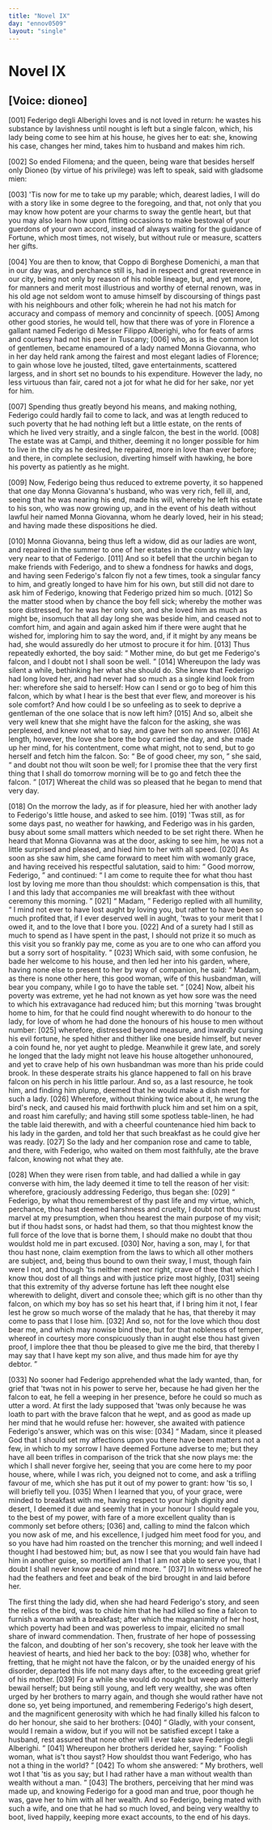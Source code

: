 ```yaml
---
title: "Novel IX"
day: "ennov0509"
layout: "single"
---
```

<div id="nov0509" type="novella" who="dioneo">
 <h1>
  Novel IX
 </h1>
 <p>
  <h2>
   [Voice: dioneo]
  </h2>
 </p>
 <argument>
  <p>
   <a name="p05090001">
    [001]
   </a>
   Federigo degli Alberighi loves and is not loved in return:
 he wastes his substance by lavishness until nought is
 left but a single falcon, which, his lady being come to
 see him at his house, he gives her to eat: she, knowing
 his case, changes her mind, takes him to husband and
 makes him rich.
  </p>
 </argument>
 <div3 type="commentary" who="author">
  <p>
   <a name="p05090002">
    [002]
   </a>
   So ended Filomena; and the queen, being ware that besides herself
 only Dioneo (by virtue of his privilege) was left to speak, said
 with gladsome mien:
  </p>
 </div3>
 <p>
  <a name="p05090003">
   [003]
  </a>
  'Tis now for me to take up my parable;
 which, dearest ladies, I will do with a story like in some degree to
 the foregoing, and that, not only that you may know how potent are
 your charms to sway the gentle heart, but that you may also learn
 how upon fitting occasions to make bestowal of your guerdons of
 your own accord, instead of always waiting for the guidance of
 Fortune, which most times, not wisely, but without rule or measure,
 scatters her gifts.
 </p>
 <p>
  <a name="p05090004">
   [004]
  </a>
  You are then to know, that Coppo di Borghese Domenichi, a
 man that in our day was, and perchance still is, had in respect and
 great reverence in our city, being not only by reason of his noble
 lineage, but, and yet more, for manners and merit most illustrious and
 worthy of eternal renown, was in his old age not seldom wont to
 amuse himself by discoursing of things past with his neighbours and
 other folk; wherein he had not his match for accuracy and compass
 of memory and concinnity of speech.
  <a name="p05090005">
   [005]
  </a>
  Among other good stories, he
 would tell, how that there was of yore in Florence a gallant named
 Federigo di Messer Filippo Alberighi, who for feats of arms and
 courtesy had not his peer in Tuscany;
  <a name="p05090006">
   [006]
  </a>
  who, as is the common lot of
  gentlemen, became enamoured of a lady named Monna Giovanna,
 who in her day held rank among the fairest and most elegant ladies
 of Florence; to gain whose love he jousted, tilted, gave entertainments,
 scattered largess, and in short set no bounds to his expenditure.
 However the lady, no less virtuous than fair, cared not
 a jot for what he did for her sake, nor yet for him.
 </p>
 <p>
  <a name="p05090007">
   [007]
  </a>
  Spending thus greatly beyond his means, and making nothing,
 Federigo could hardly fail to come to lack, and was at length reduced
 to such poverty that he had nothing left but a little estate, on the
 rents of which he lived very straitly, and a single falcon, the best in
 the world.
  <a name="p05090008">
   [008]
  </a>
  The estate was at Campi, and thither, deeming it no
 longer possible for him to live in the city as he desired, he repaired,
 more in love than ever before; and there, in complete seclusion,
 diverting himself with hawking, he bore his poverty as patiently as he
 might.
 </p>
 <p>
  <a name="p05090009">
   [009]
  </a>
  Now, Federigo being thus reduced to extreme poverty, it so
 happened that one day Monna Giovanna's husband, who was very
 rich, fell ill, and, seeing that he was nearing his end, made his will,
 whereby he left his estate to his son, who was now growing up, and
 in the event of his death without lawful heir named Monna Giovanna,
 whom he dearly loved, heir in his stead; and having made these
 dispositions he died.
 </p>
 <p>
  <a name="p05090010">
   [010]
  </a>
  Monna Giovanna, being thus left a widow, did as our ladies are
 wont, and repaired in the summer to one of her estates in the country
 which lay very near to that of Federigo.
  <a name="p05090011">
   [011]
  </a>
  And so it befell that
 the urchin began to make friends with Federigo, and to shew a
 fondness for hawks and dogs, and having seen Federigo's falcon fly
 not a few times, took a singular fancy to him, and greatly longed to
 have him for his own, but still did not dare to ask him of Federigo,
 knowing that Federigo prized him so much.
  <a name="p05090012">
   [012]
  </a>
  So the matter stood when
 by chance the boy fell sick; whereby the mother was sore distressed, for
 he was her only son, and she loved him as much as might be, insomuch
 that all day long she was beside him, and ceased not to comfort
 him, and again and again asked him if there were aught that he
 wished for, imploring him to say the word, and, if it might by any
 means be had, she would assuredly do her utmost to procure it for
 him.
  <a name="p05090013">
   [013]
  </a>
  Thus repeatedly exhorted, the boy said:
  <q direct="unspecified">
   Mother mine, do
 but get me Federigo's falcon, and I doubt not I shall soon be well.
  </q>
  <a name="p05090014">
   [014]
  </a>
  Whereupon the lady was silent a while, bethinking her what she
 should do. She knew that Federigo had long loved her, and had
 never had so much as a single kind look from her: wherefore she
 said to herself: How can I send or go to beg of him this falcon,
 which by what I hear is the best that ever flew, and moreover is his
 sole comfort? And how could I be so unfeeling as to seek to deprive
 a gentleman of the one solace that is now left him?
  <a name="p05090015">
   [015]
  </a>
  And so, albeit
 she very well knew that she might have the falcon for the asking, she
 was perplexed, and knew not what to say, and gave her son no
 answer.
  <a name="p05090016">
   [016]
  </a>
  At length, however, the love she bore the boy carried the
 day, and she made up her mind, for his contentment, come what might,
 not to send, but to go herself and fetch him the falcon. So:
  <q direct="unspecified">
   Be of
 good cheer, my son,
  </q>
  she said,
  <q direct="unspecified">
   and doubt not thou wilt soon be
 well; for I promise thee that the very first thing that I shall do tomorrow
 morning will be to go and fetch thee the falcon.
  </q>
  <a name="p05090017">
   [017]
  </a>
  Whereat
 the child was so pleased that he began to mend that very day.
 </p>
 <p>
  <a name="p05090018">
   [018]
  </a>
  On the morrow the lady, as if for pleasure, hied her with another
 lady to Federigo's little house, and asked to see him.
  <a name="p05090019">
   [019]
  </a>
  'Twas still, as
 for some days past, no weather for hawking, and Federigo was in his
 garden, busy about some small matters which needed to be set right
 there. When he heard that Monna Giovanna was at the door,
 asking to see him, he was not a little surprised and pleased, and hied
 him to her with all speed.
  <a name="p05090020">
   [020]
  </a>
  As soon as she saw him, she came
 forward to meet him with womanly grace, and having received his
 respectful salutation, said to him:
  <q direct="unspecified">
   Good morrow, Federigo,
  </q>
  and
 continued:
  <q direct="unspecified">
   I am come to requite thee for what thou hast lost
 by loving me more than thou shouldst: which compensation is this,
 that I and this lady that accompanies me will breakfast with thee
 without ceremony this morning.
  </q>
  <a name="p05090021">
   [021]
  </a>
  <q direct="unspecified">
   Madam,
  </q>
  Federigo replied
 with all humility,
  <q direct="unspecified">
   I mind not ever to have lost aught by loving you,
 but rather to have been so much profited that, if I ever deserved well
 in aught, 'twas to your merit that I owed it, and to the love that I
 bore you.
   <a name="p05090022">
    [022]
   </a>
   And of a surety had I still as much to spend as I have
 spent in the past, I should not prize it so much as this visit you so
 frankly pay me, come as you are to one who can afford you but a
 sorry sort of hospitality.
  </q>
  <a name="p05090023">
   [023]
  </a>
  Which said, with some confusion, he
 bade her welcome to his house, and then led her into his garden,
 where, having none else to present to her by way of companion, he
  said:
  <q direct="unspecified">
   Madam, as there is none other here, this good woman, wife
 of this husbandman, will bear you company, while I go to have the
 table set.
  </q>
  <a name="p05090024">
   [024]
  </a>
  Now, albeit his poverty was extreme, yet he had not
 known as yet how sore was the need to which his extravagance had
 reduced him; but this morning 'twas brought home to him, for that
 he could find nought wherewith to do honour to the lady, for love
 of whom he had done the honours of his house to men without
 number:
  <a name="p05090025">
   [025]
  </a>
  wherefore, distressed beyond measure, and inwardly cursing
 his evil fortune, he sped hither and thither like one beside himself,
 but never a coin found he, nor yet aught to pledge. Meanwhile it
 grew late, and sorely he longed that the lady might not leave his
 house altogether unhonoured, and yet to crave help of his own
 husbandman was more than his pride could brook. In these desperate
 straits his glance happened to fall on his brave falcon on his perch in
 his little parlour. And so, as a last resource, he took him, and finding
 him plump, deemed that he would make a dish meet for such a
 lady.
  <a name="p05090026">
   [026]
  </a>
  Wherefore, without thinking twice about it, he wrung the
 bird's neck, and caused his maid forthwith pluck him and set him on
 a spit, and roast him carefully; and having still some spotless table-linen,
 he had the table laid therewith, and with a cheerful countenance
 hied him back to his lady in the garden, and told her that such
 breakfast as he could give her was ready.
  <a name="p05090027">
   [027]
  </a>
  So the lady and her companion
 rose and came to table, and there, with Federigo, who waited on
 them most faithfully, ate the brave falcon, knowing not what they ate.
 </p>
 <p>
  <a name="p05090028">
   [028]
  </a>
  When they were risen from table, and had dallied a while in gay
 converse with him, the lady deemed it time to tell the reason of her
 visit: wherefore, graciously addressing Federigo, thus began she:
  <a name="p05090029">
   [029]
  </a>
  <q direct="unspecified">
   Federigo, by what thou rememberest of thy past life and my virtue,
 which, perchance, thou hast deemed harshness and cruelty, I doubt
 not thou must marvel at my presumption, when thou hearest the
 main purpose of my visit; but if thou hadst sons, or hadst had them, so
 that thou mightest know the full force of the love that is borne them,
 I should make no doubt that thou wouldst hold me in part excused.
   <a name="p05090030">
    [030]
   </a>
   Nor, having a son, may I, for that thou hast none, claim exemption
 from the laws to which all other mothers are subject, and, being thus
 bound to own their sway, I must, though fain were I not, and
 though 'tis neither meet nor right, crave of thee that which I know
 thou dost of all things and with justice prize most highly,
   <a name="p05090031">
    [031]
   </a>
   seeing
   that this extremity of thy adverse fortune has left thee nought else
 wherewith to delight, divert and console thee; which gift is no other
 than thy falcon, on which my boy has so set his heart that, if I
 bring him it not, I fear lest he grow so much worse of the malady
 that he has, that thereby it may come to pass that I lose him.
   <a name="p05090032">
    [032]
   </a>
   And
 so, not for the love which thou dost bear me, and which may nowise
 bind thee, but for that nobleness of temper, whereof in courtesy
 more conspicuously than in aught else thou hast given proof, I implore
 thee that thou be pleased to give me the bird, that thereby
 I may say that I have kept my son alive, and thus made him for
 aye thy debtor.
  </q>
 </p>
 <p>
  <a name="p05090033">
   [033]
  </a>
  No sooner had Federigo apprehended what the lady wanted,
 than, for grief that 'twas not in his power to serve her, because he
 had given her the falcon to eat, he fell a weeping in her presence,
 before he could so much as utter a word. At first the lady supposed
 that 'twas only because he was loath to part with the brave falcon
 that he wept, and as good as made up her mind that he would refuse
 her: however, she awaited with patience Federigo's answer, which
 was on this wise:
  <a name="p05090034">
   [034]
  </a>
  <q direct="unspecified">
   Madam, since it pleased God that I should set
 my affections upon you there have been matters not a few, in which
 to my sorrow I have deemed Fortune adverse to me; but they have
 all been trifles in comparison of the trick that she now plays me:
 the which I shall never forgive her, seeing that you are come here to
 my poor house, where, while I was rich, you deigned not to come,
 and ask a trifling favour of me, which she has put it out of my
 power to grant: how 'tis so, I will briefly tell you.
   <a name="p05090035">
    [035]
   </a>
   When I learned
 that you, of your grace, were minded to breakfast with me, having
 respect to your high dignity and desert, I deemed it due and seemly
 that in your honour I should regale you, to the best of my power,
 with fare of a more excellent quality than is commonly set before
 others;
   <a name="p05090036">
    [036]
   </a>
   and, calling to mind the falcon which you now ask of me,
 and his excellence, I judged him meet food for you, and so you have
 had him roasted on the trencher this morning; and well indeed I
 thought I had bestowed him; but, as now I see that you would fain
 have had him in another guise, so mortified am I that I am not able
 to serve you, that I doubt I shall never know peace of mind more.
  </q>
  <a name="p05090037">
   [037]
  </a>
  In witness whereof he had the feathers and feet and beak of the
 bird brought in and laid before her.
 </p>
 <p>
  The first thing the lady did, when she had heard Federigo's
 story, and seen the relics of the bird, was to chide him that he had
 killed so fine a falcon to furnish a woman with a breakfast; after
 which the magnanimity of her host, which poverty had been and
 was powerless to impair, elicited no small share of inward commendation.
 Then, frustrate of her hope of possessing the falcon, and
 doubting of her son's recovery, she took her leave with the heaviest
 of hearts, and hied her back to the boy:
  <a name="p05090038">
   [038]
  </a>
  who, whether for fretting,
 that he might not have the falcon, or by the unaided energy of his
 disorder, departed this life not many days after, to the exceeding
 great grief of his mother.
  <a name="p05090039">
   [039]
  </a>
  For a while she would do nought but
 weep and bitterly bewail herself; but being still young, and left very
 wealthy, she was often urged by her brothers to marry again, and
 though she would rather have not done so, yet being importuned,
 and remembering Federigo's high desert, and the magnificent generosity
 with which he had finally killed his falcon to do her honour,
 she said to her brothers:
  <a name="p05090040">
   [040]
  </a>
  <q direct="unspecified">
   Gladly, with your consent, would I
 remain a widow, but if you will not be satisfied except I take a
 husband, rest assured that none other will I ever take save Federigo
 degli Alberighi.
  </q>
  <a name="p05090041">
   [041]
  </a>
  Whereupon her brothers derided her, saying:
  <q direct="unspecified">
   Foolish woman, what is't thou sayst? How shouldst thou want
 Federigo, who has not a thing in the world?
  </q>
  <a name="p05090042">
   [042]
  </a>
  To whom she
 answered:
  <q direct="unspecified">
   My brothers, well wot I that 'tis as you say; but I
 had rather have a man without wealth than wealth without a man.
  </q>
  <a name="p05090043">
   [043]
  </a>
  The brothers, perceiving that her mind was made up, and knowing
 Federigo for a good man and true, poor though he was, gave her to
 him with all her wealth. And so Federigo, being mated with such
 a wife, and one that he had so much loved, and being very wealthy
 to boot, lived happily, keeping more exact accounts, to the end of his
 days.
 </p>
</div>